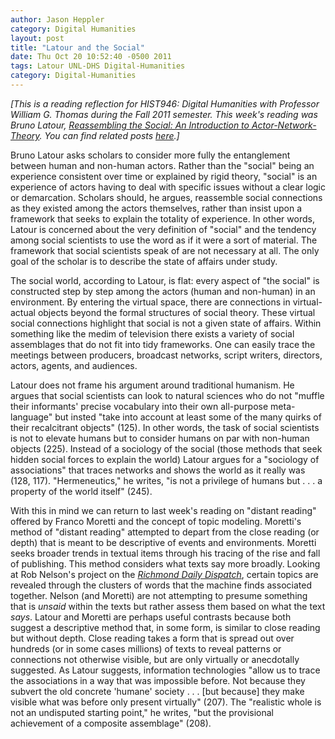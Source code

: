 ```yaml
---
author: Jason Heppler
category: Digital Humanities
layout: post
title: "Latour and the Social"
date: Thu Oct 20 10:52:40 -0500 2011
tags: Latour UNL-DHS Digital-Humanities
category: Digital-Humanities
---
```


*[This is a reading reflection for HIST946: Digital Humanities with Professor William
G. Thomas during the Fall 2011 semester. This week's reading was Bruno Latour,
*[Reassembling the Social: An Introduction to
Actor-Network-Theory](http://www.amazon.com/Reassembling-Social-Introduction-Actor-Network-Theory-Management/dp/0199256055)*. You can find related posts [here](http://jasonheppler.org/the-digital-humanities-seminar.html).]*

Bruno Latour asks scholars to consider more fully the entanglement between human and non-human actors. Rather than the "social" being an experience consistent over time or explained by rigid theory, "social" is an experience of actors having to deal with specific issues without a clear logic or demarcation. Scholars should, he argues, reassemble social connections as they existed among the actors themselves, rather than insist upon a framework that seeks to explain the totality of experience. In other words, Latour is concerned about the very definition of "social" and the tendency among social scientists to use the word as if it were a sort of material. The framework that social scientists speak of are not necessary at all. The only goal of the scholar is to describe the state of affairs under study.

The social world, according to Latour, is flat: every aspect of "the social" is constructed step by step among the actors (human and non-human) in an environment. By entering the virtual space, there are connections in virtual-actual objects beyond the formal structures of social theory. These virtual social connections highlight that social is not a given state of affairs. Within something like the medim of television there exists a variety of social assemblages that do not fit into tidy frameworks. One can easily trace the meetings between producers, broadcast networks, script writers, directors, actors, agents, and audiences.

Latour does not frame his argument around traditional humanism. He argues that social
scientists can look to natural sciences who do not "muffle their informants' precise
vocabulary into their own all-purpose meta-language" but insted "take into account at
least some of the many quirks of their recalcitrant objects" (125). In other words,
the task of social scientists is not to elevate humans but to consider humans on par
with non-human objects (225). Instead of a sociology of the social (those methods
that seek hidden social forces to explain the world) Latour argues for a "sociology
of associations" that traces networks and shows the world as it really was (128,
117). "Hermeneutics," he writes, "is not a privilege of humans but . . . a property
of the world itself" (245).

With this in mind we can return to last week's reading on "distant reading" offered
by Franco Moretti and the concept of topic modeling. Moretti's method of "distant
reading" attempted to depart from the close reading (or depth) that is meant to be
descriptive of events and environments. Moretti seeks broader trends in textual items
through his tracing of the rise and fall of publishing. This method considers what
texts say more broadly. Looking at Rob Nelson's project on the *[Richmond Daily
Dispatch](http://dsl.richmond.edu/dispatch/)*, certain topics are revealed through the clusters of words that the machine
finds associated together. Nelson (and Moretti) are not attempting to presume
something that is *unsaid* within the texts but rather assess them based on what the
text *says*. Latour and Moretti are perhaps useful contrasts because both suggest a
descriptive method that, in some form, is similar to close reading but without depth.
Close reading takes a form that is spread out over hundreds (or in some cases
millions) of texts to reveal patterns or connections not otherwise visible, but are
only virtually or anecdotally suggested. As Latour suggests, information technologies
"allow us to trace the associations in a way that was impossible before. Not because
they subvert the old concrete 'humane' society . . . [but because] they make visible
what was before only present virtually" (207). The "realistic whole is not an
undisputed starting point," he writes, "but the provisional achievement of a
composite assemblage" (208).
